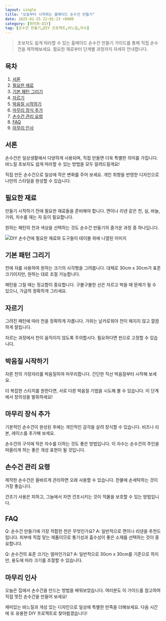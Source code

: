 ```yaml
---
layout: single
title: "오늘부터 시작하는 홈메이드 손수건 만들기"
date: 2025-01-25 22:01:23 +0900
category: [취미와-DIY]
tag: [손수건 만들기,DIY 프로젝트,바느질,자수]
---
```

  
> 초보자도 쉽게 따라할 수 있는 홈메이드 손수건 만들기 가이드를 통해 직접 손수건을 제작해보세요. 필요한 재료부터 단계별 과정까지 자세히 안내합니다.

## 목차
1. [서론](#서론)
2. [필요한 재료](#필요한-재료)
3. [기본 패턴 그리기](#기본-패턴-그리기)
4. [자르기](#자르기)
5. [박음질 시작하기](#박음질-시작하기)
6. [마무리 장식 추가](#마무리-장식-추가)
7. [손수건 관리 요령](#손수건-관리-요령)
8. [FAQ](#faq)
9. [마무리 인사](#마무리-인사)

## 서론

손수건은 일상생활에서 다양하게 사용되며, 직접 만들면 더욱 특별한 의미를 가집니다. 바느질 초보자도 쉽게 따라할 수 있는 방법을 모두 알려드릴게요!


직접 만든 손수건으로 일상에 작은 변화를 주어 보세요. 개인 취향을 반영한 디자인으로 나만의 스타일을 완성할 수 있습니다.



## 필요한 재료

만들기 시작하기 전에 필요한 재료들을 준비해야 합니다. 면이나 리넨 같은 천, 실, 바늘, 가위, 치수를 재는 자 등이 필요합니다.


원하는 패턴의 천과 색상을 선택하는 것도 손수건 만들기의 즐거운 과정 중 하나입니다.


![DIY 손수건에 필요한 재료와 도구들이 테이블 위에 나열된 이미지](https://i.ibb.co/fDGjzt9/png-skoid-d505667d-d6c1-4a0a-bac7-5c84a87759f8-sktid-a48cca56-e6da-484e-a814-9c849652bcb3-skt-2025-0.png)



## 기본 패턴 그리기

천에 자를 사용하여 원하는 크기의 사각형을 그려봅니다. 대체로 30cm x 30cm가 표준 크기이지만, 원하는 대로 조절 가능합니다.


패턴을 그릴 때는 정교함이 중요합니다. 구불구불한 선은 자르고 박을 때 문제가 될 수 있으니, 가급적 정확하게 그리세요.



## 자르기

그려진 패턴에 따라 천을 정확하게 자릅니다. 가위는 날카로워야 천이 헤지지 않고 깔끔하게 잘립니다.


자르는 과정에서 천이 움직이지 않도록 주의합시다. 필요하다면 핀으로 고정할 수 있습니다.



## 박음질 시작하기

자른 천의 가장자리를 박음질하여 마무리합니다. 간단한 직선 박음질부터 시작해 보세요.


더 복잡한 스티치를 원한다면, 서로 다른 박음질 기법을 시도해 볼 수 있습니다. 이 단계에서 창의성을 발휘하세요!



## 마무리 장식 추가

기본적인 손수건이 완성된 후에는 개인적인 감각을 살려 장식할 수 있습니다. 비즈나 리본, 레이스를 추가해 보세요.


손수건의 구석에 작은 자수를 더하는 것도 좋은 방법입니다. 이 자수는 손수건의 주인을 떠올리게 하는 좋은 개성 표현이 될 것입니다.



## 손수건 관리 요령

제작한 손수건은 올바르게 관리하면 오래 사용할 수 있습니다. 찬물에 손세탁하는 것이 가장 좋습니다.


건조기 사용은 피하고, 그늘에서 자연 건조시키는 것이 직물을 보호할 수 있는 방법입니다.



## FAQ

Q: 손수건 만들기에 가장 적합한 천은 무엇인가요? A: 일반적으로 면이나 리넨을 추천드립니다. 피부에 직접 닿는 제품이므로 통기성과 흡수성이 좋은 소재를 선택하는 것이 중요합니다.


Q: 손수건의 표준 크기는 얼마인가요? A: 일반적으로 30cm x 30cm를 기준으로 하지만, 용도에 따라 크기를 조절할 수 있습니다.



## 마무리 인사

오늘은 집에서 손수건을 만드는 방법을 배워보았습니다. 여러분도 이 가이드를 참고하여 직접 멋진 손수건을 만들어 보세요!


재미있는 바느질과 개성 있는 디자인으로 일상에 특별한 만족을 더해보세요. 다음 시간에 또 유용한 DIY 프로젝트로 찾아뵙겠습니다!

